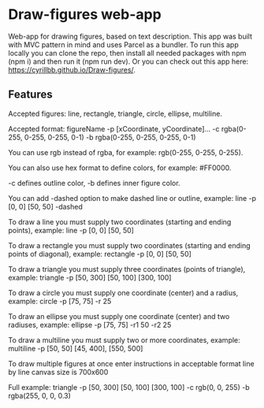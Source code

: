 # Draw-figures web-app

Web-app for drawing figures, based on text description. This app was built with MVC pattern in mind and uses Parcel as a bundler.
To run this app locally you can clone the repo, then install all needed packages with npm (npm i) and then run it (npm run dev).
Or you can check out this app here: https://cyrillbb.github.io/Draw-figures/.

## Features

Accepted figures: line, rectangle, triangle, circle, ellipse, multiline.

Accepted format:
figureName -p [xCoordinate, yCoordinate]... -c rgba(0-255, 0-255, 0-255, 0-1) -b rgba(0-255, 0-255, 0-255, 0-1)

You can use rgb instead of rgba, for example: rgb(0-255, 0-255, 0-255).

You can also use hex format to define colors, for example: #FF0000.

-c defines outline color, -b defines inner figure color.

You can add -dashed option to make dashed line or outline, example:
line -p [0, 0] [50, 50] -dashed

To draw a line you must supply two coordinates (starting and ending points), example:
line -p [0, 0] [50, 50]

To draw a rectangle you must supply two coordinates (starting and ending points of diagonal), example:
rectangle -p [0, 0] [50, 50]

To draw a triangle you must supply three coordinates (points of triangle), example:
triangle -p [50, 300] [50, 100] [300, 100]

To draw a circle you must supply one coordinate (center) and a radius, example:
circle -p [75, 75] -r 25

To draw an ellipse you must supply one coordinate (center) and two radiuses, example:
ellipse -p [75, 75] -r1 50 -r2 25

To draw a multiline you must supply two or more coordinates, example:
multiline -p [50, 50] [45, 400], [550, 500]

To draw multiple figures at once enter instructions in acceptable format line by line
canvas size is 700x600

Full example: triangle -p [50, 300] [50, 100] [300, 100] -c rgb(0, 0, 255) -b rgba(255, 0, 0, 0.3)